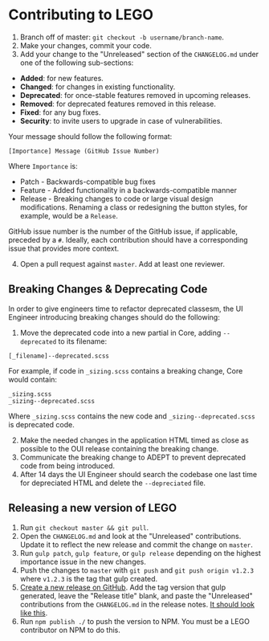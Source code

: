# Contributing to LEGO

1. Branch off of master: `git checkout -b username/branch-name`.
2. Make your changes, commit your code.
3. Add your change to the "Unreleased" section of the `CHANGELOG.md` under one of the following sub-sections:
  * **Added**: for new features.
  * **Changed**: for changes in existing functionality.
  * **Deprecated**: for once-stable features removed in upcoming releases.
  * **Removed**: for deprecated features removed in this release.
  * **Fixed**: for any bug fixes.
  * **Security**: to invite users to upgrade in case of vulnerabilities.

  Your message should follow the following format:

  ```
  [Importance] Message (GitHub Issue Number)
  ```

  Where `Importance` is:

  * Patch - Backwards-compatible bug fixes
  * Feature - Added functionality in a backwards-compatible manner
  * Release - Breaking changes to code or large visual design modifications. Renaming a class or redesigning the button styles, for example, would be a `Release`.

  GitHub issue number is the number of the GitHub issue, if applicable, preceded by a `#`. Ideally, each contribution should have a corresponding issue that provides more context.

4. Open a pull request against `master`. Add at least one reviewer.

## Breaking Changes & Deprecating Code

In order to give engineers time to refactor deprecated classesm, the UI Engineer introducing breaking changes should do the following:

1. Move the deprecated code into a new partial in Core, adding `--deprecated` to its filename:

  ```
  [_filename]--deprecated.scss
  ```

  For example, if code in `_sizing.scss` contains a breaking change, Core would contain:

  ```
  _sizing.scss
  _sizing--deprecated.scss
  ```

  Where `_sizing.scss` contains the new code and `_sizing--deprecated.scss` is deprecated code.

2. Make the needed changes in the application HTML timed as close as possible to the OUI release containing the breaking change.
3. Communicate the breaking change to ADEPT to prevent deprecated code from being introduced.
4. After 14 days the UI Engineer should search the codebase one last time for depreciated HTML and delete the `--depreciated` file.

## Releasing a new version of LEGO

1. Run `git checkout master && git pull`.
2. Open the `CHANGELOG.md` and look at the "Unreleased" contributions. Update it to reflect the new release and commit the change on `master`.
3. Run `gulp patch`, `gulp feature`, or `gulp release` depending on the highest importance issue in the new changes.
4. Push the changes to `master` with `git push` and `git push origin v1.2.3` where `v1.2.3` is the tag that gulp created.
5. [Create a new release on GitHub](https://github.com/optimizely/lego/releases/new). Add the tag version that gulp generated, leave the "Release title" blank, and paste the "Unreleased" contributions from the `CHANGELOG.md` in the release notes. [It should look like this](https://www.dropbox.com/s/1nln5ttbxfbacuv/Screenshot%202015-09-02%2011.31.21.png).
6. Run `npm publish ./` to push the version to NPM. You must be a LEGO contributor on NPM to do this.
